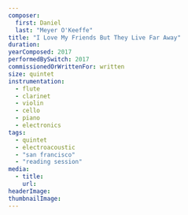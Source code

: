 ```yaml
---
composer:
  first: Daniel
  last: "Meyer O'Keeffe"
title: "I Love My Friends But They Live Far Away"
duration:
yearComposed: 2017
performedBySwitch: 2017
commissionedOrWrittenFor: written
size: quintet
instrumentation:
  - flute
  - clarinet
  - violin
  - cello
  - piano
  - electronics
tags:
  - quintet
  - electroacoustic
  - "san francisco"
  - "reading session"
media:
  - title:
    url:
headerImage:
thumbnailImage:
---
```

